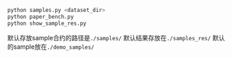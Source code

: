 ```bash
python samples.py <dataset_dir>
python paper_bench.py
python show_sample_res.py
```

默认存放sample合约的路径是`./samples/`
默认结果存放在`./samples_res/`
默认的sample放在`./demo_samples/`
